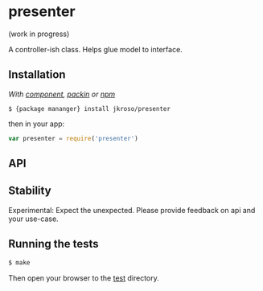 # presenter 

(work in progress)

A controller-ish class. Helps glue model to interface.

## Installation

_With [component](//github.com/component/component), [packin](//github.com/jkroso/packin) or [npm](//github.com/isaacs/npm)_  

	$ {package mananger} install jkroso/presenter

then in your app:

```javascript
var presenter = require('presenter')
```

## API

## Stability

Experimental: Expect the unexpected. Please provide feedback on api and your use-case.

## Running the tests

```bash
$ make
```

Then open your browser to the [test](http://localhost:3000/test) directory.